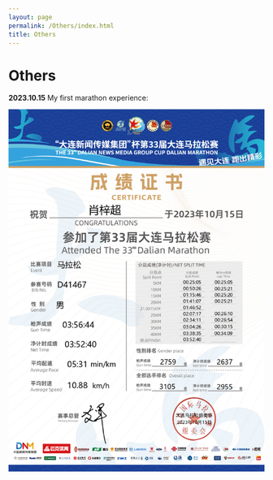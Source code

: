 ```yaml
---
layout: page
permalink: /Others/index.html
title: Others
---
```


# Others

**2023.10.15** My first marathon experience:

<div>
<img src="/images/MarathonRecord23.png">
</div>

<br>

